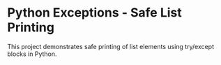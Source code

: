 # Python Exceptions - Safe List Printing

This project demonstrates safe printing of list elements using try/except blocks in Python.

